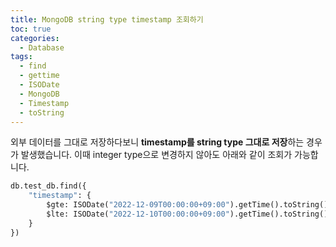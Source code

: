 ```yaml
---
title: MongoDB string type timestamp 조회하기
toc: true
categories:
  - Database
tags:
  - find
  - gettime
  - ISODate
  - MongoDB
  - Timestamp
  - toString
---
```


외부 데이터를 그대로 저장하다보니 **timestamp를 string type 그대로 저장**하는 경우가 발생했습니다. 이때 integer type으로 변경하지 않아도 아래와 같이 조회가 가능합니다.

```python
db.test_db.find({
	"timestamp": {
    	$gte: ISODate("2022-12-09T00:00:00+09:00").getTime().toString(),
        $lte: ISODate("2022-12-10T00:00:00+09:00").getTime().toString()
    }
})
```
